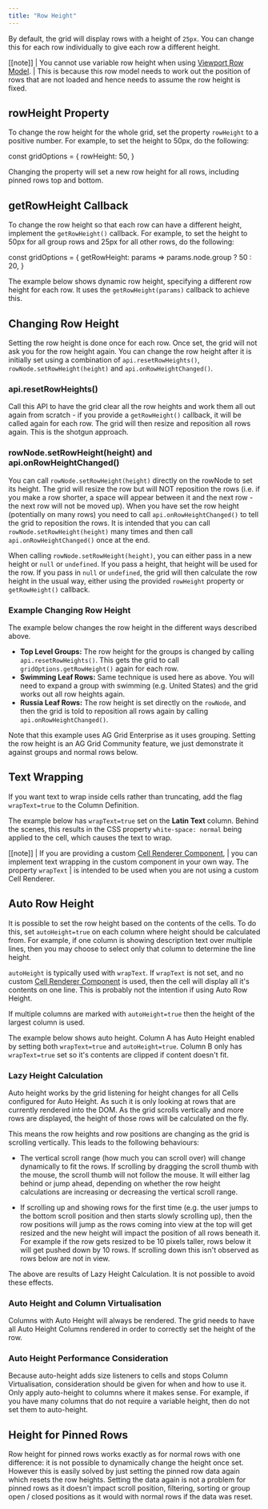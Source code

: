 ```yaml
---
title: "Row Height"
---
```


By default, the grid will display rows with a height of `25px`. You can change this for each row
individually to give each row a different height.

[[note]]
| You cannot use variable row height when using [Viewport Row Model](/viewport/).
| This is because this row model needs to work out the position of rows that are not loaded and hence needs to assume the row height is fixed.

## rowHeight Property

To change the row height for the whole grid, set the property `rowHeight` to a positive number.
For example, to set the height to 50px, do the following:

<snippet>
const gridOptions = {
    rowHeight: 50,
}
</snippet>

Changing the property will set a new row height for all rows, including pinned rows top and bottom.

## getRowHeight Callback

<api-documentation source='grid-callbacks/callbacks.json' section='styling' names='["getRowHeight"]' ></api-documentation>

To change the row height so that each row can have a different height,
implement the `getRowHeight()` callback. For example, to set the height
to 50px for all group rows and 25px for all other rows, do the following:

<snippet>
const gridOptions = {
    getRowHeight: params => params.node.group ? 50 : 20,
}
</snippet>

The example below shows dynamic row height, specifying a different row height for each row. It uses the `getRowHeight(params)` callback to achieve this.

<grid-example title='Row Height Simple' name='row-height-simple' type='generated'></grid-example>


## Changing Row Height

Setting the row height is done once for each row. Once set, the grid will not ask you
for the row height again. You can change the row height after it is initially set
using a combination of `api.resetRowHeights()`, `rowNode.setRowHeight(height)` and
`api.onRowHeightChanged()`.

### api.resetRowHeights()

Call this API to have the grid clear all the row
heights and work them all out again from scratch - if you provide a `getRowHeight()`
callback, it will be called again for each row. The grid will then resize and
reposition all rows again. This is the shotgun approach.

<api-documentation source='grid-api/api.json' section='rendering' names='["resetRowHeights"]' ></api-documentation>

### rowNode.setRowHeight(height) and api.onRowHeightChanged()

You can call `rowNode.setRowHeight(height)` directly
on the rowNode to set its height. The grid will resize the row but will NOT
reposition the rows (i.e. if you make a row shorter, a space will appear between
it and the next row - the next row will not be moved up). When you have set the
row height (potentially on many rows) you need to call `api.onRowHeightChanged()`
to tell the grid to reposition the rows. It is intended that you can call
`rowNode.setRowHeight(height)` many times and then call `api.onRowHeightChanged()`
once at the end.

When calling `rowNode.setRowHeight(height)`, you can either pass in a new height
or `null` or `undefined`. If you pass a height, that height will be used for the row.
If you pass in `null` or `undefined`, the grid will then calculate the row height in the
usual way, either using the provided `rowHeight` property or `getRowHeight()`
callback.

<api-documentation source='row-object/resources/methods.json' section='rowNodeMethods' names='["setRowHeight"]' config='{"overrideBottomMargin":"0rem"}' ></api-documentation>
<api-documentation source='grid-api/api.json' section='rendering' names='["onRowHeightChanged"]' ></api-documentation>


### Example Changing Row Height

The example below changes the row height in the different ways described above.

- **Top Level Groups:** The row height for the groups is changed by calling `api.resetRowHeights()`. This gets the grid to call `gridOptions.getRowHeight()` again for each row.
- **Swimming Leaf Rows:** Same technique is used here as above. You will need to expand a group with swimming (e.g. United States) and the grid works out all row heights again.
- **Russia Leaf Rows:** The row height is set directly on the `rowNode`, and then the grid is told to reposition all rows again by calling `api.onRowHeightChanged()`.

Note that this example uses AG Grid Enterprise as it uses grouping. Setting the row
height is an AG Grid Community feature, we just demonstrate it against groups and normal
rows below.

<grid-example title='Changing Row Height' name='row-height-change' type='generated' options=' { "enterprise": true, "exampleHeight": 590, "modules": ["clientside", "rowgrouping", "menu", "columnpanel"] }'></grid-example>


## Text Wrapping

If you want text to wrap inside cells rather than truncating, add the flag `wrapText=true` to the Column Definition.

The example below has `wrapText=true` set on the **Latin Text** column.
Behind the scenes, this results in the CSS property `white-space: normal`
being applied to the cell, which causes the text to wrap.

<grid-example title='Row Height Complex' name='row-height-complex' type='generated'></grid-example>

[[note]]
| If you are providing a custom [Cell Renderer Component](/component-cell-renderer/),
| you can implement text wrapping in the custom component in your own way. The property `wrapText`
| is intended to be used when you are not using a custom Cell Renderer.

## Auto Row Height

It is possible to set the row height based on the contents of the cells.
To do this, set `autoHeight=true` on each column where
height should be calculated from. For example, if one column is showing
description text over multiple lines, then you may choose to select only
that column to determine the line height.

`autoHeight` is typically used with `wrapText`.
If `wrapText` is not set, and no custom
[Cell Renderer Component](/component-cell-renderer/)
is used, then the cell will display all it's contents on one line. This is probably not
the intention if using Auto Row Height.

If multiple columns are marked with `autoHeight=true` then the
height of the largest column is used.

The example below shows auto height. Column A has Auto Height enabled by setting both `wrapText=true` and `autoHeight=true`. Column B only has `wrapText=true` set so it's contents are clipped if content doesn't fit.

<!-- this example uses a timeout to set data - the runner doesn't currently support this sort of thing -->
<grid-example title='Auto Row Height' name='auto-row-height' type='generated' options=' { "enterprise": true }'></grid-example>

### Lazy Height Calculation

Auto height works by the grid listening for height changes for all Cells configured
for Auto Height.
As such it is only looking at rows that are currently rendered into the DOM.
As the grid scrolls vertically and more rows are displayed, the height of those rows will be
calculated on the fly.

This means the row heights and row positions are changing as the grid is scrolling vertically. This leads to the following behaviours:

- The vertical scroll range (how much you can scroll over) will change dynamically to fit the rows. If scrolling by dragging the scroll thumb with the mouse, the scroll thumb will not follow the mouse. It will either lag behind or jump ahead, depending on whether the row height calculations are increasing or decreasing the vertical scroll range.

-  If scrolling up and showing rows for the first time (e.g. the user jumps to the bottom scroll position and then starts slowly scrolling up), then the row positions will jump as the rows coming into view at the top will get resized and the new height will impact the position of all rows beneath it. For example if the row gets resized to be 10 pixels taller, rows below it will get pushed down by 10 rows. If scrolling down this isn't observed as rows below are not in view.

The above are results of Lazy Height Calculation. It is not possible to avoid these effects.

### Auto Height and Column Virtualisation

Columns with Auto Height will always be rendered. The grid needs to have all Auto Height Columns rendered in order to correctly set the height of the row.

### Auto Height Performance Consideration

Because auto-height adds size listeners to cells and stops Column Virtualisation, consideration should be given for when and how to use it. Only apply auto-height to columns where it makes sense. For example, if you have many columns that do not require a variable height, then do not set them to auto-height.


## Height for Pinned Rows

Row height for pinned rows works exactly as for normal rows with one difference: it
is not possible to dynamically change the height once set. However this is easily solved
by just setting the pinned row data again which resets the row heights. Setting the
data again is not a problem for pinned rows as it doesn't impact scroll position, filtering,
sorting or group open / closed positions as it would with normal rows if the data was reset.